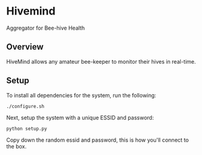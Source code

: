 # Hivemind
Aggregator for Bee-hive Health

## Overview
HiveMind allows any amateur bee-keeper to monitor their hives in real-time.

## Setup
To install all dependencies for the system, run the following:

    ./configure.sh
  
Next, setup the system with a unique ESSID and password:

    python setup.py
    
Copy down the random essid and password, this is how you'll connect to the box.

    
    

